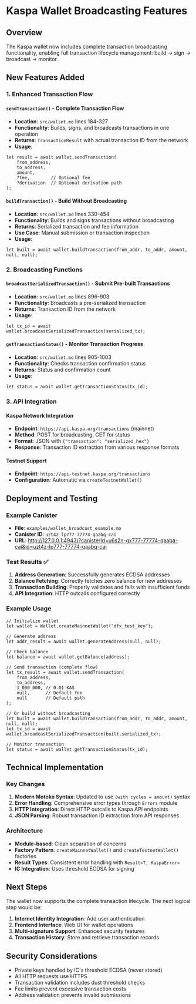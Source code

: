 # Kaspa Wallet Broadcasting Features

## Overview

The Kaspa wallet now includes complete transaction broadcasting functionality, enabling full transaction lifecycle management: build → sign → broadcast → monitor.

## New Features Added

### 1. Enhanced Transaction Flow

#### `sendTransaction()` - Complete Transaction Flow
- **Location**: `src/wallet.mo` lines 184-327
- **Functionality**: Builds, signs, and broadcasts transactions in one operation
- **Returns**: `TransactionResult` with actual transaction ID from the network
- **Usage**:
```motoko
let result = await wallet.sendTransaction(
    from_address,
    to_address,
    amount,
    ?fee,        // Optional fee
    ?derivation  // Optional derivation path
);
```

#### `buildTransaction()` - Build Without Broadcasting
- **Location**: `src/wallet.mo` lines 330-454
- **Functionality**: Builds and signs transactions without broadcasting
- **Returns**: Serialized transaction and fee information
- **Use Case**: Manual submission or transaction inspection
- **Usage**:
```motoko
let built = await wallet.buildTransaction(from_addr, to_addr, amount, null, null);
```

### 2. Broadcasting Functions

#### `broadcastSerializedTransaction()` - Submit Pre-built Transactions
- **Location**: `src/wallet.mo` lines 896-903
- **Functionality**: Broadcasts a pre-serialized transaction
- **Returns**: Transaction ID from the network
- **Usage**:
```motoko
let tx_id = await wallet.broadcastSerializedTransaction(serialized_tx);
```

#### `getTransactionStatus()` - Monitor Transaction Progress
- **Location**: `src/wallet.mo` lines 905-1003
- **Functionality**: Checks transaction confirmation status
- **Returns**: Status and confirmation count
- **Usage**:
```motoko
let status = await wallet.getTransactionStatus(tx_id);
```

### 3. API Integration

#### Kaspa Network Integration
- **Endpoint**: `https://api.kaspa.org/transactions` (mainnet)
- **Method**: POST for broadcasting, GET for status
- **Format**: JSON with `{"transaction": "serialized_hex"}`
- **Response**: Transaction ID extraction from various response formats

#### Testnet Support
- **Endpoint**: `https://api-testnet.kaspa.org/transactions`
- **Configuration**: Automatic via `createTestnetWallet()`

## Deployment and Testing

### Example Canister
- **File**: `examples/wallet_broadcast_example.mo`
- **Canister ID**: `uzt4z-lp777-77774-qaabq-cai`
- **URL**: http://127.0.0.1:4943/?canisterId=u6s2n-gx777-77774-qaaba-cai&id=uzt4z-lp777-77774-qaabq-cai

### Test Results ✅
1. **Address Generation**: Successfully generates ECDSA addresses
2. **Balance Fetching**: Correctly fetches zero balance for new addresses
3. **Transaction Building**: Properly validates and fails with insufficient funds
4. **API Integration**: HTTP outcalls configured correctly

### Example Usage

```motoko
// Initialize wallet
let wallet = Wallet.createMainnetWallet("dfx_test_key");

// Generate address
let addr_result = await wallet.generateAddress(null, null);

// Check balance
let balance = await wallet.getBalance(address);

// Send transaction (complete flow)
let tx_result = await wallet.sendTransaction(
    from_address,
    to_address,
    1_000_000, // 0.01 KAS
    null,      // Default fee
    null       // Default path
);

// Or build without broadcasting
let built = await wallet.buildTransaction(from_addr, to_addr, amount, null, null);
let tx_id = await wallet.broadcastSerializedTransaction(built.serialized_tx);

// Monitor transaction
let status = await wallet.getTransactionStatus(tx_id);
```

## Technical Implementation

### Key Changes
1. **Modern Motoko Syntax**: Updated to use `(with cycles = amount)` syntax
2. **Error Handling**: Comprehensive error types through `Errors` module
3. **HTTP Integration**: Direct HTTP outcalls to Kaspa API endpoints
4. **JSON Parsing**: Robust transaction ID extraction from API responses

### Architecture
- **Module-based**: Clean separation of concerns
- **Factory Pattern**: `createMainnetWallet()` and `createTestnetWallet()` factories
- **Result Types**: Consistent error handling with `Result<T, KaspaError>`
- **IC Integration**: Uses threshold ECDSA for signing

## Next Steps

The wallet now supports the complete transaction lifecycle. The next logical step would be:

1. **Internet Identity Integration**: Add user authentication
2. **Frontend Interface**: Web UI for wallet operations
3. **Multi-signature Support**: Enhanced security features
4. **Transaction History**: Store and retrieve transaction records

## Security Considerations

- Private keys handled by IC's threshold ECDSA (never stored)
- All HTTP requests use HTTPS
- Transaction validation includes dust threshold checks
- Fee limits prevent excessive transaction costs
- Address validation prevents invalid submissions